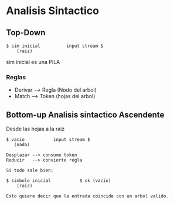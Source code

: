 #  Analisis Sintactico 

## Top-Down

```
$ sim inicial          input stream $
    (raiz)
```
sim inicial es una PILA

### Reglas
- Derivar --> Regla (Nodo del arbol)
- Match   --> Token (hojas del arbol)


## Bottom-up Analisis sintactico Ascendente

Desde las hojas a la raiz

```
$ vacio           input stream $
   (nada)
   
Desplazar --> consume token
Reducir   --> convierte regla

Si todo sale bien:

$ simbolo inicial           $ ok (vacio)
    (raiz)

Esto quiere decir que la entrada coincide con un arbol valido.
```
